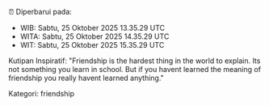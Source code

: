 ⏰ Diperbarui pada:
- WIB: Sabtu, 25 Oktober 2025 13.35.29 UTC
- WITA: Sabtu, 25 Oktober 2025 14.35.29 UTC
- WIT: Sabtu, 25 Oktober 2025 15.35.29 UTC

Kutipan Inspiratif:
"Friendship is the hardest thing in the world to explain. Its not something you learn in school. But if you havent learned the meaning of friendship you really havent learned anything."


Kategori: friendship

